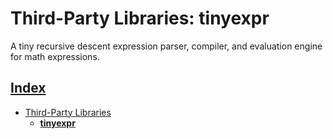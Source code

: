 # Third-Party Libraries: tinyexpr

A tiny recursive descent expression parser, compiler, and evaluation engine for math expressions.

## [Index](../../README.md)
- [Third-Party Libraries](../README.md)
  - **[tinyexpr](./README.md)**
